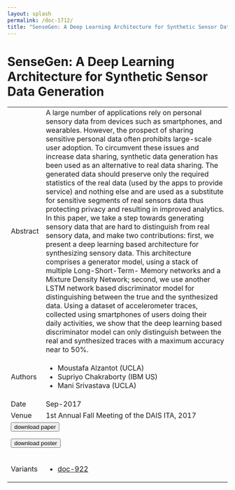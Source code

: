 ```yaml
---
layout: splash
permalink: /doc-1712/
title: "SenseGen: A Deep Learning Architecture for Synthetic Sensor Data Generation"
---
```


# SenseGen: A Deep Learning Architecture for Synthetic Sensor Data Generation

<table>
    <tbody>
    <tr>
        <td>Abstract</td>
        <td>A large number of applications rely on personal sensory data from devices such as smartphones, and wearables. However, the prospect of sharing sensitive personal data often prohibits large-scale user adoption. To circumvent these issues and increase data sharing, synthetic data generation has been used as an alternative to real data sharing. The generated data should preserve only the required statistics of the real data (used by the apps to provide service) and nothing else and are used as a substitute for sensitive segments of real sensors data thus protecting privacy and resulting in improved analytics. In this paper, we take a step towards generating sensory data that are hard to distinguish from real sensory data, and make two contributions: first, we present a deep learning based architecture for synthesizing sensory data. This architecture comprises a generator model, using a stack of multiple Long-Short-Term- Memory networks and a Mixture Density Network; second, we use another LSTM network based discriminator model for distinguishing between the true and the synthesized data. Using a dataset of accelerometer traces, collected using smartphones of users doing their daily activities, we show that the deep learning based discriminator model can only distinguish between the real and synthesized traces with a maximum accuracy near to 50%.</td>
    </tr>
    <tr>
        <td>Authors</td>
        <td>
            <ul>
                <li>Moustafa Alzantot (UCLA)</li>
                <li>Supriyo Chakraborty (IBM US)</li>
                <li>Mani Srivastava (UCLA)</li>
            </ul>
        </td>
    </tr>
    <tr>
        <td>Date</td>
        <td>Sep-2017</td>
    </tr>
    <tr>
        <td>Venue</td>
        <td>1st Annual Fall Meeting of the DAIS ITA, 2017</td>
    </tr>
        <tr>
            <td colspan="2">
                <form method="get" action="https://dais-ita.org/sites/default/files/S_037-paper.pdf">
                    <button type="submit">download paper</button>
                </form>
                <form method="get" action="https://dais-ita.org/sites/default/files/S_037-poster.pdf">
                    <button type="submit">download poster</button>
                </form>
            </td>
        </tr>
        <tr>
            <td>Variants</td>
            <td>
                <ul>
                    <li><a href="${varId}">doc-922</a></li>
                </ul>
            </td>
        </tr>
    </tbody>
</table>
